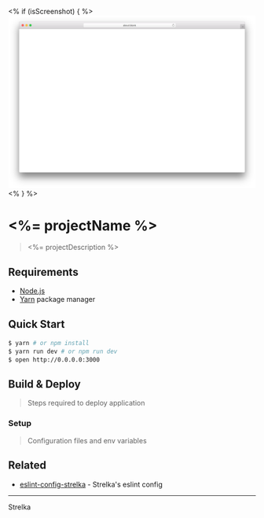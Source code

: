 <% if (isScreenshot) { %>
 ![](./screenshot.png)
 <% } %>

# <%= projectName %>

> <%= projectDescription %> 


## Requirements

- [Node.js](https://nodejs.org/en/)
- [Yarn](https://yarnpkg.com/en/docs/install) package manager


## Quick Start

```sh
$ yarn # or npm install
$ yarn run dev # or npm run dev
$ open http://0.0.0.0:3000
```


## Build & Deploy

> Steps required to deploy application


### Setup

> Configuration files and env variables


## Related

- [eslint-config-strelka](https://github.com/strelka-institute/eslint-config-strelka) - Strelka's eslint config

---
Strelka
